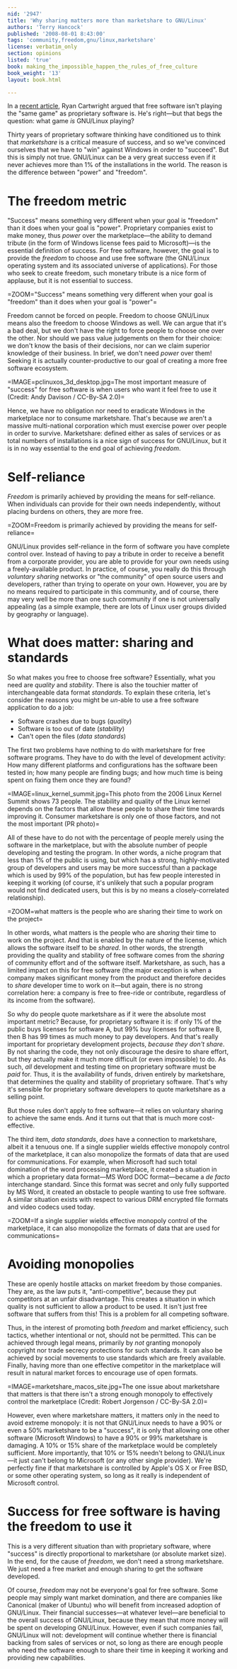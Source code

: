 ```yaml
---
nid: '2947'
title: 'Why sharing matters more than marketshare to GNU/Linux'
authors: 'Terry Hancock'
published: '2008-08-01 8:43:00'
tags: 'community,freedom,gnu/linux,marketshare'
license: verbatim_only
section: opinions
listed: 'true'
book: making_the_impossible_happen_the_rules_of_free_culture
book_weight: '13'
layout: book.html

---
```

In a [recent article](http://www.freesoftwaremagazine.com/columns/dont_compare_gnu_linux_windows_or_macos_they_are_not_same_game), Ryan Cartwright argued that free software isn't playing the "same game" as proprietary software is. He's right—but that begs the question: what game _is_ GNU/Linux playing?

Thirty years of proprietary software thinking have conditioned us to think that _marketshare_ is a critical measure of success, and so we've convinced ourselves that we have to "win" against Windows in order to "succeed". But this is simply not true. GNU/Linux can be a very great success even if it never achieves more than 1% of the installations in the world. The reason is the difference between "power" and "freedom".

<!--break-->

# The freedom metric

"Success" means something very different when your goal is "freedom" than it does when your goal is "power". Proprietary companies exist to make money, thus _power_ over the marketplace—the ability to demand tribute (in the form of Windows license fees paid to Microsoft)—is the essential definition of success. For free software, however, the goal is to provide the _freedom_ to choose and use free software (the GNU/Linux operating system and its associated universe of applications). For those who seek to create freedom, such monetary tribute is a nice form of applause, but it is not essential to success.

=ZOOM="Success" means something very different when your goal is "freedom" than it does when your goal is "power"=

Freedom cannot be forced on people. Freedom to choose GNU/Linux means also the freedom to choose Windows as well. We can argue that it's a bad deal, but we don't have the right to force people to choose one over the other. Nor should we pass value judgements on them for their choice: we don't know the basis of their decisions, nor can we claim superior knowledge of their business. In brief, we don't need _power_ over them! Seeking it is actually counter-productive to our goal of creating a more free software ecosystem.

=IMAGE=pclinuxos_3d_desktop.jpg=The most important measure of "success" for free software is when users who want it feel free to use it (Credit: Andy Davison / CC-By-SA 2.0)=

Hence, we have no obligation nor need to eradicate Windows in the marketplace nor to consume marketshare. That's because _we_ aren't a massive multi-national corporation which must exercise power over people in order to survive. Marketshare: defined either as sales of services or as total numbers of installations is a nice sign of success for GNU/Linux, but it is in no way essential to the end goal of achieving _freedom_.

# Self-reliance

_Freedom_ is primarily achieved by providing the means for self-reliance. When individuals can provide for their own needs independently, without placing burdens on others, they are more free.

=ZOOM=Freedom is primarily achieved by providing the means for self-reliance=

GNU/Linux provides self-reliance in the form of software you have complete control over. Instead of having to pay a tribute in order to receive a benefit from a corporate provider, you are able to provide for your own needs using a freely-available product. In practice, of course, you really do this through _voluntary sharing_ networks or "the community" of open source users and developers, rather than trying to operate on your own. However, you are by no means required to participate in this community, and of course, there may very well be more than one such community if one is not universally appealing (as a simple example, there are lots of Linux user groups divided by geography or language).

# What does matter: sharing and standards

So what makes you free to choose free software? Essentially, what you need are _quality_ and _stability_. There is also the touchier matter of interchangeable data format _standards_. To explain these criteria, let's consider the reasons you might be _un_-able to use a free software application to do a job:

* Software crashes due to bugs (_quality_)
* Software is too out of date (_stability_)
* Can't open the files (_data standards_)

The first two problems have nothing to do with marketshare for free software programs. They have to do with the level of development activity: How many different platforms and configurations has the software been tested in; how many people are finding bugs; and how much time is being spent on fixing them once they are found?

=IMAGE=linux_kernel_summit.jpg=This photo from the 2006 Linux Kernel Summit shows 73 people. The stability and quality of the Linux kernel depends on the factors that allow these people to share their time towards improving it. Consumer marketshare is only one of those factors, and not the most important (PR photo)=

All of these have to do not with the percentage of people merely using the software in the marketplace, but with the absolute number of people developing and testing the program. In other words, a niche program that less than 1% of the public is using, but which has a strong, highly-motivated group of developers and users may be more successful than a package which is used by 99% of the population, but has few people interested in keeping it working (of course, it's unlikely that such a popular program would not find dedicated users, but this is by no means a closely-correlated relationship).

=ZOOM=what matters is the people who are sharing their time to work on the project=

In other words, what matters is the people who are _sharing_ their time to work on the project. And that is enabled by the nature of the license, which allows the software itself to be _shared_. In other words, the strength providing the quality and stability of free software comes from the _sharing_ of community effort and of the software itself. Marketshare, as such, has a limited impact on this for free software (the major exception is when a company makes significant money from the product and therefore decides to _share_ developer time to work on it—but again, there is no strong correlation here: a company is free to free-ride or contribute, regardless of its income from the software).

So why do people quote marketshare as if it were the absolute most important metric? Because, for proprietary software it is: if only 1% of the public buys licenses for software A, but 99% buy licenses for software B, then B has 99 times as much money to pay developers. And that's really important for proprietary development projects, _because they don't share_. By not sharing the code, they not only discourage the desire to share effort, but they actually make it much more difficult (or even impossible) to do. As such, _all_ development and testing time on proprietary software must be _paid_ for. Thus, it is the availability of funds, driven entirely by marketshare, that determines the quality and stability of proprietary software. That's why it's sensible for proprietary software developers to quote marketshare as a selling point.

But those rules don't apply to free software—it relies on voluntary sharing to achieve the same ends. And it turns out that that is much more cost-effective.

The third item, _data standards_, _does_ have a connection to marketshare, albeit it a tenuous one. If a single supplier wields effective monopoly control of the marketplace, it can also monopolize the formats of data that are used for communications. For example, when Microsoft had such total domination of the word processing marketplace, it created a situation in which a proprietary data format—MS Word DOC format—became a _de facto_ interchange standard. Since this format was secret and only fully supported by MS Word, it created an obstacle to people wanting to use free software. A similar situation exists with respect to various DRM encrypted file formats and video codecs used today.

=ZOOM=If a single supplier wields effective monopoly control of the marketplace, it can also monopolize the formats of data that are used for communications=

# Avoiding monopolies

These are openly hostile attacks on market freedom by those companies. They are, as the law puts it, "anti-competitive", because they put competitors at an unfair disadvantage. This creates a situation in which quality is not sufficient to allow a product to be used. It isn't just free software that suffers from this! This is a problem for all competing software.

Thus, in the interest of promoting both _freedom_ and market efficiency, such tactics, whether intentional or not, should not be permitted. This can be achieved through legal means, primarily by _not_ granting monopoly copyright nor trade secrecy protections for such standards. It can also be achieved by social movements to use standards which are freely available. Finally, having more than one effective competitor in the marketplace will result in natural market forces to encourage use of open formats.

=IMAGE=marketshare_macos_site.jpg=The one issue about marketshare that matters is that there isn't a strong enough monopoly to effectively control the marketplace (Credit: Robert Jorgenson / CC-By-SA 2.0)=

However, even where marketshare matters, it matters only in the need to avoid extreme monopoly: it is not that GNU/Linux needs to have a 90% or even a 50% marketshare to be a "success", it is only that allowing one other software (Microsoft Windows) to have a 90% or 99% marketshare is damaging. A 10% or 15% share of the marketplace would be completely sufficient. More importantly, that 10% or 15% needn't belong to GNU/Linux—it just can't belong to Microsoft (or any other single provider). We're perfectly fine if that marketshare is controlled by Apple's OS X or Free BSD, or some other operating system, so long as it really is independent of Microsoft control.

# Success for free software is having the freedom to use it

This is a very different situation than with proprietary software, where "success" is directly proportional to marketshare (or absolute market size). In the end, for the cause of _freedom_, we don't need a strong marketshare. We just need a free market and enough sharing to get the software developed.

Of course, _freedom_ may not be everyone's goal for free software. Some people may simply want market domination, and there are companies like Canonical (maker of Ubuntu) who will benefit from increased adoption of GNU/Linux. Their financial successes—at whatever level—are beneficial to the overall success of GNU/Linux, because they mean that more money will be spent on developing GNU/Linux. However, even if such companies fail, GNU/Linux will not: development will continue whether there is financial backing from sales of services or not, so long as there are enough people who need the software enough to share their time in keeping it working and providing new capabilities.

